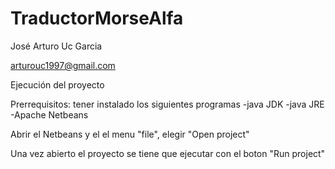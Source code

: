 # TraductorMorseAlfa

José Arturo Uc Garcia

arturouc1997@gmail.com

Ejecución del proyecto 

Prerrequisitos:
tener instalado los siguientes programas
-java JDK
-java JRE
-Apache Netbeans

Abrir el Netbeans y el el menu "file", elegir "Open project"

Una vez abierto el proyecto se tiene que ejecutar con el boton "Run project"
